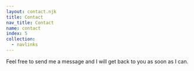 ```yaml
---
layout: contact.njk
title: Contact
nav_title: Contact
name: contact
index: 5
collection:
  - navlinks
---
```


Feel free to send me a message and I will get back to you as soon as I can.
